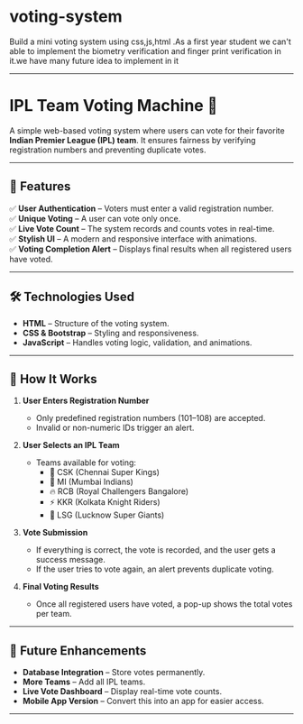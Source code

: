 # voting-system
Build a mini voting system using css,js,html .As a first year student we can't able to implement the biometry verification and finger print verification in it.we have many future idea to implement in it

---
# IPL Team Voting Machine 🏏

A simple web-based voting system where users can vote for their favorite **Indian Premier League (IPL) team**. It ensures fairness by verifying registration numbers and preventing duplicate votes.

---

## 🚀 Features
✅ **User Authentication** – Voters must enter a valid registration number.  
✅ **Unique Voting** – A user can vote only once.  
✅ **Live Vote Count** – The system records and counts votes in real-time.  
✅ **Stylish UI** – A modern and responsive interface with animations.  
✅ **Voting Completion Alert** – Displays final results when all registered users have voted.  

---

## 🛠️ Technologies Used
- **HTML** – Structure of the voting system.  
- **CSS & Bootstrap** – Styling and responsiveness.  
- **JavaScript** – Handles voting logic, validation, and animations.  

---

## 📌 How It Works
1. **User Enters Registration Number**  
   - Only predefined registration numbers (101–108) are accepted.  
   - Invalid or non-numeric IDs trigger an alert.  

2. **User Selects an IPL Team**  
   - Teams available for voting:
     - 🦁 CSK (Chennai Super Kings)  
     - 🌊 MI (Mumbai Indians)  
     - 🔥 RCB (Royal Challengers Bangalore)  
     - ⚡ KKR (Kolkata Knight Riders)  
     - 🏹 LSG (Lucknow Super Giants)  

3. **Vote Submission**  
   - If everything is correct, the vote is recorded, and the user gets a success message.  
   - If the user tries to vote again, an alert prevents duplicate voting.  

4. **Final Voting Results**  
   - Once all registered users have voted, a pop-up shows the total votes per team.  

---

## 🎯 Future Enhancements
- **Database Integration** – Store votes permanently.  
- **More Teams** – Add all IPL teams.  
- **Live Vote Dashboard** – Display real-time vote counts.  
- **Mobile App Version** – Convert this into an app for easier access.  

---
